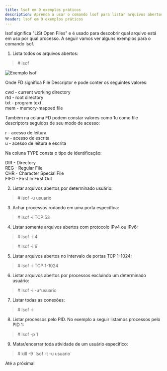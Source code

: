 ```yaml
---
title: lsof em 9 exemplos práticos
description: Aprenda a usar o comando lsof para listar arquivos abertos por processos
header: lsof em 9 exemplos práticos
---
```


lsof significa "LiSt Open Files" e é usado para descobrir qual arquivo está em uso por qual processo.
A seguir vamos ver alguns exemplos para o comando lsof.

1) Lista todos os arquivos abertos:

> \# lsof

![Exemplo lsof](https://raw.githubusercontent.com/linuxnocafe/linuxnocafe.github.io/master/img/lsof-sample.png)

Onde FD significa File Descriptor e pode conter os seguintes valores:

cwd - current working directory  
rtd - root directory  
txt - program text  
mem - memory-mapped file  

Também na coluna FD podem constar valores como 1u como file descriptors seguidos de seu modo de acesso:

r - acesso de leitura  
w - acesso de escrita  
u - acesso de leitura e escrita  

Na coluna TYPE consta o tipo de identificação:

DIR - Directory  
REG - Regular File  
CHR - Character Special File  
FIFO - First In First Out  

2) Listar arquivos abertos por determinado usuário:

> \# lsof -u usuario

3) Achar processos rodando em uma porta específica:

> \# lsof -i TCP:53

4) Listar somente arquivos abertos com protocolo IPv4 ou IPv6:

> \# lsof -i 4

> \# lsof -i 6

5) Listar arquivos abertos no intervalo de portas TCP 1-1024:

> \# lsof -i TCP:1-1024

6) Listar arquivos abertos por processos excluindo um determinado usuário:

> \# lsof -i -u^usuario

7) Listar todas as conexões:

> \# lsof -i

8) Listar processos pelo PID. No exemplo a seguir listamos processos pelo PID 1:

> \# lsof -p 1

9) Matar/encerrar toda atividade de um usuário específico:

> \# kill -9 \`lsof -t -u usuario`


Até a próxima!

